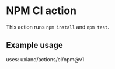 # NPM CI action

This action runs `npm install` and `npm test`.

## Example usage

uses: uxland/actions/ci/npm@v1
